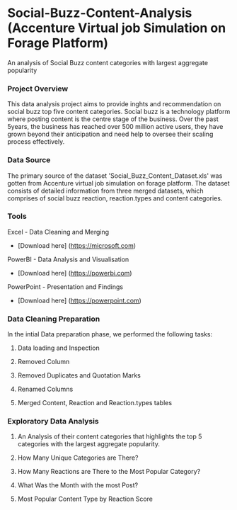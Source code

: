 # Social-Buzz-Content-Analysis (Accenture Virtual job Simulation on Forage Platform)
An analysis of Social Buzz content categories with largest aggregate popularity

### Project Overview
This data analysis project aims to provide inghts and recommendation on social buzz top five content categories. Social buzz is a technology platform where posting content is the centre stage of the business. Over the past 5years, the business has reached over 500 million active users, they have grown beyond their anticipation and need help to oversee their scaling process effectively.

### Data Source
The primary source of the dataset 'Social_Buzz_Content_Dataset.xls' was gotten from Accenture virtual job simulation on forage platform. The dataset consists of detailed information from three merged datasets, which comprises of social buzz reaction, reaction.types and content categories. 

### Tools
Excel - Data Cleaning and Merging 
- [Download here] (https://microsoft.com)  

PowerBI - Data Analysis and Visualisation 
- [Download here] (https://powerbi.com)

PowerPoint - Presentation and Findings 
- [Download here] (https://powerpoint.com)

### Data Cleaning Preparation

In the intial Data preparation phase, we performed the following tasks:

1. Data loading and Inspection

2. Removed Column

3. Removed Duplicates and Quotation Marks

4. Renamed Columns

5. Merged Content, Reaction and Reaction.types tables

### Exploratory Data Analysis

1. An Analysis of their content categories that highlights the top 5 categories with the largest aggregate popularity.

2. How Many Unique Categories are There?

3. How Many Reactions are There to the Most Popular Category?

4. What Was the Month with the most Post?

5. Most Popular Content Type  by Reaction Score
